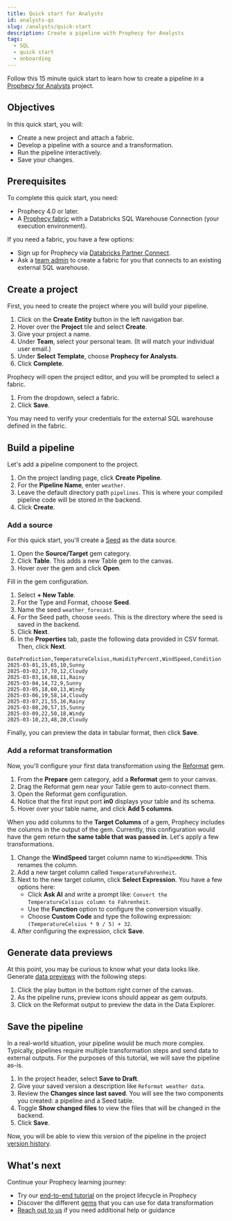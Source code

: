 ```yaml
---
title: Quick start for Analysts
id: analysts-qs
slug: /analysts/quick-start
description: Create a pipeline with Prophecy for Analysts
tags:
  - SQL
  - quick start
  - onboarding
---
```


Follow this 15 minute quick start to learn how to create a pipeline in a [Prophecy for Analysts](/templates) project.

## Objectives

In this quick start, you will:

- Create a new project and attach a fabric.
- Develop a pipeline with a source and a transformation.
- Run the pipeline interactively.
- Save your changes.

## Prerequisites

To complete this quick start, you need:

- Prophecy 4.0 or later.
- A [Prophecy fabric](docs/core/prophecy-fabrics/prophecy-fabrics.md) with a Databricks SQL Warehouse Connection (your execution environment).

If you need a fabric, you have a few options:

- Sign up for Prophecy via [Databricks Partner Connect](/databricks-partner-connect).
- Ask a [team admin](docs/administration/teams-users/teamuser.md) to create a fabric for you that connects to an existing external SQL warehouse.

## Create a project

First, you need to create the project where you will build your pipeline.

1. Click on the **Create Entity** button in the left navigation bar.
1. Hover over the **Project** tile and select **Create**.
1. Give your project a name.
1. Under **Team**, select your personal team. (It will match your individual user email.)
1. Under **Select Template**, choose **Prophecy for Analysts**.
1. Click **Complete**.

Prophecy will open the project editor, and you will be prompted to select a fabric.

1. From the dropdown, select a fabric.
1. Click **Save**.

You may need to verify your credentials for the external SQL warehouse defined in the fabric.

## Build a pipeline

Let's add a pipeline component to the project.

1. On the project landing page, click **Create Pipeline**.
1. For the **Pipeline Name**, enter `weather`.
1. Leave the default directory path `pipelines`. This is where your compiled pipeline code will be stored in the backend.
1. Click **Create**.

### Add a source

For this quick start, you'll create a [Seed](/analysts/databricks-table#seeds) as the data source.

1. Open the **Source/Target** gem category.
1. Click **Table**. This adds a new Table gem to the canvas.
1. Hover over the gem and click **Open**.

Fill in the gem configuration.

1. Select **+ New Table**.
1. For the Type and Format, choose **Seed**.
1. Name the seed `weather_forecast`.
1. For the Seed path, choose `seeds`. This is the directory where the seed is saved in the backend.
1. Click **Next**.
1. In the **Properties** tab, paste the following data provided in CSV format. Then, click **Next**.

```csv
DatePrediction,TemperatureCelsius,HumidityPercent,WindSpeed,Condition
2025-03-01,15,65,10,Sunny
2025-03-02,17,70,12,Cloudy
2025-03-03,16,68,11,Rainy
2025-03-04,14,72,9,Sunny
2025-03-05,18,60,13,Windy
2025-03-06,19,58,14,Cloudy
2025-03-07,21,55,16,Rainy
2025-03-08,20,57,15,Sunny
2025-03-09,22,50,18,Windy
2025-03-10,23,48,20,Cloudy
```

Finally, you can preview the data in tabular format, then click **Save**.

### Add a reformat transformation

Now, you'll configure your first data transformation using the [Reformat](/analysts/reformat) gem.

1. From the **Prepare** gem category, add a **Reformat** gem to your canvas.
1. Drag the Reformat gem near your Table gem to auto-connect them.
1. Open the Reformat gem configuration.
1. Notice that the first input port **in0** displays your table and its schema.
1. Hover over your table name, and click **Add 5 columns**.

When you add columns to the **Target Columns** of a gem, Prophecy includes the columns in the output of the gem. Currently, this configuration would have the gem return **the same table that was passed in**. Let's apply a few transformations.

1. Change the **WindSpeed** target column name to `WindSpeedKMH`. This renames the column.
1. Add a new target column called `TemperatureFahrenheit`.
1. Next to the new target column, click **Select Expression**. You have a few options here:
   - Click **Ask AI** and write a prompt like: `Convert the TemperatureCelsius column to Fahrenheit`.
   - Use the **Function** option to configure the conversion visually.
   - Choose **Custom Code** and type the following expression: `(TemperatureCelsius * 9 / 5) + 32`.
1. After configuring the expression, click **Save**.

## Generate data previews

At this point, you may be curious to know what your data looks like. Generate [data previews](/analysts/data-explorer) with the following steps:

1. Click the play button in the bottom right corner of the canvas.
1. As the pipeline runs, preview icons should appear as gem outputs.
1. Click on the Reformat output to preview the data in the Data Explorer.

## Save the pipeline

In a real-world situation, your pipeline would be much more complex. Typically, pipelines require multiple transformation steps and send data to external outputs. For the purposes of this tutorial, we will save the pipeline as-is.

1. In the project header, select **Save to Draft**.
1. Give your saved version a description like `Reformat weather data`.
1. Review the **Changes since last saved**. You will see the two components you created: a pipeline and a Seed table.
1. Toggle **Show changed files** to view the files that will be changed in the backend.
1. Click **Save**.

Now, you will be able to view this version of the pipeline in the project [version history](/analysts/versioning).

## What's next

Continue your Prophecy learning journey:

- Try our [end-to-end tutorial](/analysts/project-lifecycle) on the project lifecycle in Prophecy
- Discover the different [gems](/analysts/gems) that you can use for data transformation
- [Reach out to us](docs/getting-help/getting-help.md) if you need additional help or guidance
